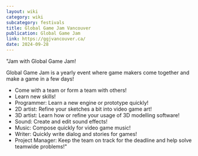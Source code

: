 ```yaml
---
layout: wiki
category: wiki
subcategory: festivals
title: Global Game Jam Vancouver
publication: Global Game Jam
link: https://ggjvancouver.ca/
date: 2024-09-28
---
```


"Jam with Global Game Jam!

Global Game Jam is a yearly event where game makers come together and make a game in a few days!

* Come with a team or form a team with others!
* Learn new skills!
* Programmer: Learn a new engine or prototype quickly!
* 2D artist: Refine your sketches a bit into video game art!
* 3D artist: Learn how or refine your usage of 3D modelling software!
* Sound: Create and edit sound effects!
* Music: Compose quickly for video game music!
* Writer: Quickly write dialog and stories for games!
* Project Manager: Keep the team on track for the deadline and help solve teamwide problems!"
